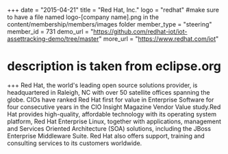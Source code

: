 +++
date = "2015-04-21"
title = "Red Hat, Inc."
logo = "redhat" #make sure to have a file named logo-[company name].png in the content/membership/members/images folder
member_type = "steering"
member_id = 731
demo_url = "https://github.com/redhat-iot/iot-assettracking-demo/tree/master"
more_url = "https://www.redhat.com/iot"
# description is taken from eclipse.org
+++
Red Hat, the world's leading open source solutions provider, is headquartered in Raleigh, NC with over 50 satellite offices spanning the globe. CIOs have ranked Red Hat first for value in Enterprise Software for four consecutive years in the CIO Insight Magazine Vendor Value study.Red Hat provides high-quality, affordable technology with its operating system platform, Red Hat Enterprise Linux, together with applications, management and Services Oriented Architecture (SOA) solutions, including the JBoss Enterprise Middleware Suite. Red Hat also offers support, training and consulting services to its customers worldwide.

